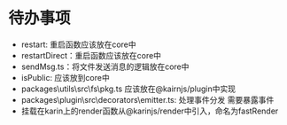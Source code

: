 # 待办事项

- restart: 重启函数应该放在core中
- restartDirect：重启函数应该放在core中
- sendMsg.ts：将文件发送消息的逻辑放在core中
- isPublic: 应该放到core中
- packages\utils\src\fs\pkg.ts 应该放在@kairnjs/plugin中实现
- packages\plugin\src\decorators\emitter.ts: 处理事件分发 需要暴露事件
- 挂载在karin上的render函数从@karinjs/render中引入，命名为fastRender
